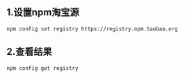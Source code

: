 ## 1.设置npm淘宝源
    npm config set registry https://registry.npm.taobao.org
## 2.查看结果
    npm config get registry